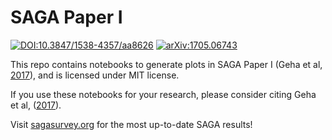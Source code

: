 # SAGA Paper I

[![DOI:10.3847/1538-4357/aa8626](https://img.shields.io/badge/DOI-10.3847%2F1538--4357%2aa8626-brightgreen.svg)](https://doi.org/10.3847/1538-4357/aa8626)
[![arXiv:1705.06743](https://img.shields.io/badge/astro--ph.CO-arXiv%3A1705.06743-B31B1B.svg)](https://arxiv.org/abs/1705.06743)

This repo contains notebooks to generate plots in SAGA Paper I (Geha et al, [2017](https://doi.org/10.3847/1538-4357/aa8626)), 
and is licensed under MIT license. 

If you use these notebooks for your research, please consider citing Geha et al, ([2017](https://doi.org/10.3847/1538-4357/aa8626)). 

Visit [sagasurvey.org](https://sagasurvey.org) for the most up-to-date SAGA results! 

